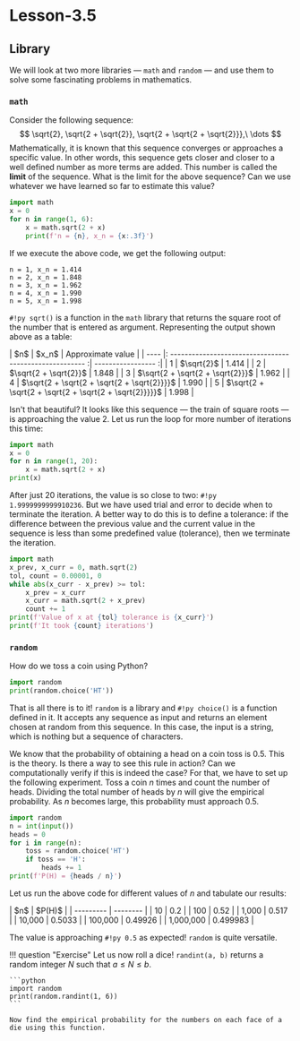 # Lesson-3.5

## Library

We will look at two more libraries — `math` and `random` — and use them to solve some fascinating problems in mathematics.



### `math`

Consider the following sequence:
$$
\sqrt{2}, \sqrt{2 + \sqrt{2}}, \sqrt{2 + \sqrt{2 + \sqrt{2}}},\ \dots
$$
Mathematically, it is known that this sequence converges or approaches a specific value. In other words, this sequence gets closer and closer to a well defined number as more terms are added. This number is called the **limit** of the sequence. What is the limit for the above sequence? Can we use whatever we have learned so far to estimate this value?

```python linenums="1"
import math
x = 0
for n in range(1, 6):
    x = math.sqrt(2 + x)
    print(f'n = {n}, x_n = {x:.3f}')
```

If we execute the above code, we get the following output:

``` linenums="1"
n = 1, x_n = 1.414
n = 2, x_n = 1.848
n = 3, x_n = 1.962
n = 4, x_n = 1.990
n = 5, x_n = 1.998
```

`#!py sqrt()` is a function in the `math` library that returns the square root of the number that is entered as argument. Representing the output shown above as a table:

<div class="center" markdown>
| $n$  | $x_n$                                                  | Approximate value |
| ---- |: ------------------------------------------------------ :| ----------------- :|
| 1    | $\sqrt{2}$                                             | 1.414             |
| 2    | $\sqrt{2 + \sqrt{2}}$                                  | 1.848             |
| 3    | $\sqrt{2 + \sqrt{2 + \sqrt{2}}}$                       | 1.962             |
| 4    | $\sqrt{2 + \sqrt{2 + \sqrt{2 + \sqrt{2}}}}$            | 1.990             |
| 5    | $\sqrt{2 + \sqrt{2 + \sqrt{2 + \sqrt{2 + \sqrt{2}}}}}$ | 1.998             |
</div>

Isn't that beautiful? It looks like this sequence — the train of square roots — is approaching the value 2. Let us run the loop for more number of iterations this time:

```python linenums="1"
import math
x = 0
for n in range(1, 20):
    x = math.sqrt(2 + x)
print(x)
```

After just 20 iterations, the value is so close to two: `#!py 1.9999999999910236`. But we have used trial and error to decide when to terminate the iteration. A better way to do this is to define a tolerance: if the difference between the previous value and the current value in the sequence is less than some predefined value (tolerance), then we terminate the iteration.

```python linenums="1"
import math
x_prev, x_curr = 0, math.sqrt(2)
tol, count = 0.00001, 0
while abs(x_curr - x_prev) >= tol:
    x_prev = x_curr
    x_curr = math.sqrt(2 + x_prev)
    count += 1
print(f'Value of x at {tol} tolerance is {x_curr}')
print(f'It took {count} iterations')
```



### `random`

How do we toss a coin using Python?

```python linenums="1"
import random
print(random.choice('HT'))
```

That is all there is to it! `random` is a library and `#!py choice()` is a function defined in it. It accepts any sequence as input and returns an element chosen at random from this sequence. In this case, the input is a string, which is nothing but a sequence of characters.

We know that the probability of obtaining a head on a coin toss is 0.5. This is the theory. Is there a way to see this rule in action? Can we computationally verify if this is indeed the case? For that, we have to set up the following experiment. Toss a coin $n$ times and count the number of heads. Dividing the total number of heads by $n$ will give the empirical probability. As $n$ becomes large, this probability must approach 0.5.

```python
import random
n = int(input())
heads = 0
for i in range(n):
    toss = random.choice('HT')
    if toss == 'H':
        heads += 1
print(f'P(H) = {heads / n}')
```

Let us run the above code for different values of $n$ and tabulate our results:

<div class="center" markdown>
| $n$       | $P(H)$   |
| --------- | -------- |
| 10        | 0.2      |
| 100       | 0.52     |
| 1,000     | 0.517    |
| 10,000    | 0.5033   |
| 100,000   | 0.49926  |
| 1,000,000 | 0.499983 |
</div>

The value is approaching `#!py 0.5` as expected! `random` is quite versatile.

<!-- Replace this code block with a repl -->

!!! question "Exercise"
    Let us now roll a dice! `randint(a, b)` returns a random integer $N$ such that $a \leq N \leq b$. 

    ```python
    import random
    print(random.randint(1, 6))
    ```

    Now find the empirical probability for the numbers on each face of a die using this function.


